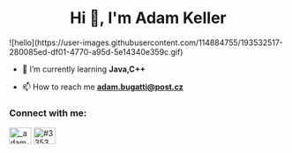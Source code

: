 <h1 align="center">Hi 👋, I'm Adam Keller</h1>
<p>
![hello](https://user-images.githubusercontent.com/114884755/193532517-280085ed-df01-4770-a95d-5e14340e359c.gif)
</p>


- 🌱 I’m currently learning **Java,C++**

- 📫 How to reach me **adam.bugatti@post.cz**

<h3 align="left">Connect with me:</h3>
<p align="left">
<a href="https://instagram.com/_adamkeller_" target="blank"><img align="center" src="https://raw.githubusercontent.com/rahuldkjain/github-profile-readme-generator/master/src/images/icons/Social/instagram.svg" alt="_adamkeller_" height="30" width="40" /></a>
<a href="https://discord.gg/#3353" target="blank"><img align="center" src="https://raw.githubusercontent.com/rahuldkjain/github-profile-readme-generator/master/src/images/icons/Social/discord.svg" alt="#3353" height="30" width="40" /></a>
</p>
